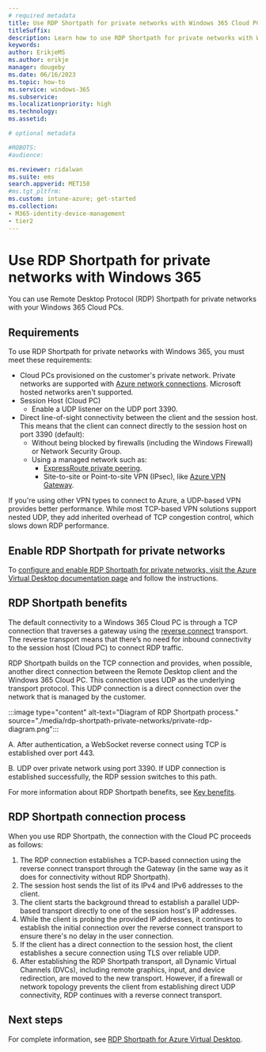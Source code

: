 ```yaml
---
# required metadata
title: Use RDP Shortpath for private networks with Windows 365 Cloud PCs.
titleSuffix:
description: Learn how to use RDP Shortpath for private networks with Windows 365 Cloud PCs.
keywords:
author: ErikjeMS  
ms.author: erikje
manager: dougeby
ms.date: 06/16/2023
ms.topic: how-to
ms.service: windows-365
ms.subservice:
ms.localizationpriority: high
ms.technology:
ms.assetid: 

# optional metadata

#ROBOTS:
#audience:

ms.reviewer: ridalwan
ms.suite: ems
search.appverid: MET150
#ms.tgt_pltfrm:
ms.custom: intune-azure; get-started
ms.collection:
- M365-identity-device-management
- tier2
---
```


# Use RDP Shortpath for private networks with Windows 365  

You can use Remote Desktop Protocol (RDP) Shortpath for private networks with your Windows 365 Cloud PCs.

## Requirements

To use RDP Shortpath for private networks with Windows 365, you must meet these requirements:

- Cloud PCs provisioned on the customer's private network. Private networks are supported with [Azure network connections](deployment-options.md). Microsoft hosted networks aren't supported.
- Session Host (Cloud PC)
  - Enable a UDP listener on the UDP port 3390.
- Direct line-of-sight connectivity between the client and the session host. This means that the client can connect directly to the session host on port 3390 (default):
  - Without being blocked by firewalls (including the Windows Firewall) or Network Security Group.
  - Using a managed network such as:
    - [ExpressRoute private peering](/azure/expressroute/expressroute-circuit-peerings).
    - Site-to-site or Point-to-site VPN (IPsec), like [Azure VPN Gateway](/azure/vpn-gateway/vpn-gateway-about-vpngateways).

If you're using other VPN types to connect to Azure, a UDP-based VPN provides better performance. While most TCP-based VPN solutions support nested UDP, they add inherited overhead of TCP congestion control, which slows down RDP performance.

## Enable RDP Shortpath for private networks

To [configure and enable RDP Shortpath for private networks, visit the Azure Virtual Desktop documentation page](/azure/virtual-desktop/configure-rdp-shortpath?tabs=managed-networks) and follow the instructions.


## RDP Shortpath benefits

The default connectivity to a Windows 365 Cloud PC is through a TCP connection that traverses a gateway using the [reverse connect](/azure/virtual-desktop/network-connectivity) transport. The reverse transport means that there’s no need for inbound connectivity to the session host (Cloud PC) to connect RDP traffic.

RDP Shortpath builds on the TCP connection and provides, when possible, another direct connection between the Remote Desktop client and the Windows 365 Cloud PC. This connection uses UDP as the underlying transport protocol. This UDP connection is a direct connection over the network that is managed by the customer.

:::image type="content" alt-text="Diagram of RDP Shortpath process." source="./media/rdp-shortpath-private-networks/private-rdp-diagram.png":::

A. After authentication, a WebSocket reverse connect using TCP is established over port 443.

B. UDP over private network using port 3390. If UDP connection is established successfully, the RDP session switches to this path.

For more information about RDP Shortpath benefits, see [Key benefits](/azure/virtual-desktop/shortpath-public#key-benefits).

## RDP Shortpath connection process

When you use RDP Shortpath, the connection with the Cloud PC proceeds as follows:

1. The RDP connection establishes a TCP-based connection using the reverse connect transport through the Gateway (in the same way as it does for connectivity without RDP Shortpath).
2. The session host sends the list of its IPv4 and IPv6 addresses to the client.
3. The client starts the background thread to establish a parallel UDP-based transport directly to one of the session host's IP addresses.
4. While the client is probing the provided IP addresses, it continues to establish the initial connection over the reverse connect transport to ensure there's no delay in the user connection.
5. If the client has a direct connection to the session host, the client establishes a secure connection using TLS over reliable UDP.
6. After establishing the RDP Shortpath transport, all Dynamic Virtual Channels (DVCs), including remote graphics, input, and device redirection, are moved to the new transport. However, if a firewall or network topology prevents the client from establishing direct UDP connectivity, RDP continues with a reverse connect transport.

## Next steps

For complete information, see [RDP Shortpath for Azure Virtual Desktop](/azure/virtual-desktop/rdp-shortpath?tabs=managed-networks).
